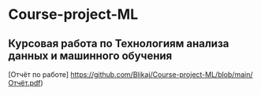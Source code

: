 # Course-project-ML
## Курсовая работа по Технологиям анализа данных и машинного обучения
[Отчёт по работе] https://github.com/Blikaj/Course-project-ML/blob/main/Отчёт.pdf)

